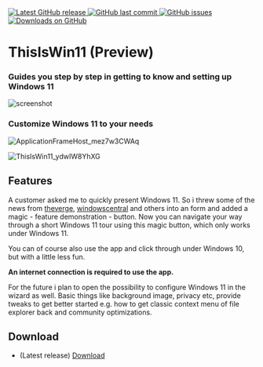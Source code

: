 <a href="https://github.com/builtbybel/ReadySunValley/releases/latest" target="_blank">
<img alt="Latest GitHub release" src="https://img.shields.io/github/release/builtbybel/thisiswin11.svg?style=flat-square" />

 <a href="https://github.com/builtbybel/ReadySunValley/commits/master">
<img src="https://img.shields.io/github/last-commit/builtbybel/thisiswin11.svg?style=flat-square&logo=github&logoColor=white"
alt="GitHub last commit">
<a href="https://github.com/builtbybel/ReadySunValley/issues">
<img src="https://img.shields.io/github/issues-raw/builtbybel/thisiswin11.svg?style=flat-square&logo=github&logoColor=white"
alt="GitHub issues">
  

<a href="https://github.com/builtbybel/ReadySunValley/releases" target="_blank">
<img alt="Downloads on GitHub" src="https://img.shields.io/github/downloads/builtbybel/thisiswin11/total.svg?style=flat-square" />
</a>

# ThisIsWin11 (Preview)

### Guides you step by step in getting to know and setting up Windows 11


![screenshot](https://github.com/builtbybel/ThisIsWin11/blob/main/assets/tiw11.png)
 
### Customize Windows 11 to your needs 
 ![ApplicationFrameHost_mez7w3CWAq](https://user-images.githubusercontent.com/57478606/127202660-baec847f-4fca-4605-8acd-429f5db28cd5.png)

![ThisIsWin11_ydwIW8YhXG](https://user-images.githubusercontent.com/57478606/126909035-e4fe19f1-f579-4924-a4f6-c9bf9bcd6f60.png)




  
## Features
A customer asked me to quickly present Windows 11. So i threw some of the news from [theverge](https://www.theverge.com), [windowscentral](https://www.windowscentral.com) and others into an form and added a magic - feature demonstration - button. Now you can navigate your way through a short Windows 11 tour using this magic button, which only works under Windows 11. 
 
You can of course also use the app and click through under Windows 10, but with a little less fun. 
  
**An internet connection is required to use the app.**
  
 For the future i plan to open the possibility to configure Windows 11 in the wizard as well. Basic things like background image, privacy etc, provide tweaks to get better started e.g. how to get classic context menu of file explorer back and community optimizations.
  
 ## Download
- (Latest release) [Download](https://github.com/builtbybel/ThisIsWin11/releases)
